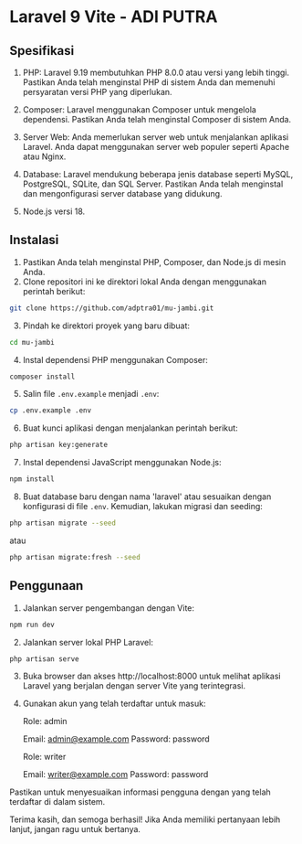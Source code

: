 # Laravel 9 Vite - ADI PUTRA

## Spesifikasi

1. PHP: Laravel 9.19 membutuhkan PHP 8.0.0 atau versi yang lebih tinggi. Pastikan Anda telah menginstal PHP di sistem Anda dan memenuhi persyaratan versi PHP yang diperlukan.

2. Composer: Laravel menggunakan Composer untuk mengelola dependensi. Pastikan Anda telah menginstal Composer di sistem Anda.

3. Server Web: Anda memerlukan server web untuk menjalankan aplikasi Laravel. Anda dapat menggunakan server web populer seperti Apache atau Nginx.

4. Database: Laravel mendukung beberapa jenis database seperti MySQL, PostgreSQL, SQLite, dan SQL Server. Pastikan Anda telah menginstal dan mengonfigurasi server database yang didukung.

5. Node.js versi 18.

## Instalasi

1. Pastikan Anda telah menginstal PHP, Composer, dan Node.js di mesin Anda.
2. Clone repositori ini ke direktori lokal Anda dengan menggunakan perintah berikut:

```bash
git clone https://github.com/adptra01/mu-jambi.git
```

3. Pindah ke direktori proyek yang baru dibuat:

```bash
cd mu-jambi
```

4. Instal dependensi PHP menggunakan Composer:

```bash
composer install
```

5. Salin file `.env.example` menjadi `.env`:

```bash
cp .env.example .env
```

6. Buat kunci aplikasi dengan menjalankan perintah berikut:

```bash
php artisan key:generate
```

7. Instal dependensi JavaScript menggunakan Node.js:

```bash
npm install
```

8. Buat database baru dengan nama 'laravel' atau sesuaikan dengan konfigurasi di file `.env`. Kemudian, lakukan migrasi dan seeding:

```bash
php artisan migrate --seed
```

   atau

```bash
php artisan migrate:fresh --seed
```

## Penggunaan

1. Jalankan server pengembangan dengan Vite:

```bash
npm run dev
```

2. Jalankan server lokal PHP Laravel:

```bash
php artisan serve
```

3. Buka browser dan akses http://localhost:8000 untuk melihat aplikasi Laravel yang berjalan dengan server Vite yang terintegrasi.

4. Gunakan akun yang telah terdaftar untuk masuk:

   Role: admin

   Email: admin@example.com
   Password: password

   Role: writer

   Email: writer@example.com
   Password: password

Pastikan untuk menyesuaikan informasi pengguna dengan yang telah terdaftar di dalam sistem.

Terima kasih, dan semoga berhasil! Jika Anda memiliki pertanyaan lebih lanjut, jangan ragu untuk bertanya.